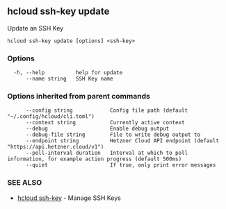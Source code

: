 ## hcloud ssh-key update

Update an SSH Key

```
hcloud ssh-key update [options] <ssh-key>
```

### Options

```
  -h, --help          help for update
      --name string   SSH Key name
```

### Options inherited from parent commands

```
      --config string            Config file path (default "~/.config/hcloud/cli.toml")
      --context string           Currently active context
      --debug                    Enable debug output
      --debug-file string        File to write debug output to
      --endpoint string          Hetzner Cloud API endpoint (default "https://api.hetzner.cloud/v1")
      --poll-interval duration   Interval at which to poll information, for example action progress (default 500ms)
      --quiet                    If true, only print error messages
```

### SEE ALSO

* [hcloud ssh-key](hcloud_ssh-key.md)	 - Manage SSH Keys
